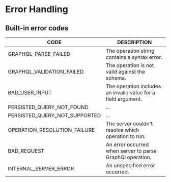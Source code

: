 # Error Handling

## Built-in error codes

| CODE                          | DESCRIPTION                                                   |
| ----------------------------- | ------------------------------------------------------------- |
| GRAPHQL_PARSE_FAILED          | The operation string contains a syntax error.                 |
| GRAPHQL_VALIDATION_FAILED     | The operation is not valid against the schema.                |
| BAD_USER_INPUT                | The operation includes an invalid value for a field argument. |
| PERSISTED_QUERY_NOT_FOUND     | ...                                                           |
| PERSISTED_QUERY_NOT_SUPPORTED | ...                                                           |
| OPERATION_RESOLUTION_FAILURE  | The server couldn't resolve which operation to run.           |
| BAD_REQUEST                   | An error occurred when server to parse GraphQl operation.     |
| INTERNAL_SERVER_ERROR         | An unspecified error occurred.                                |
